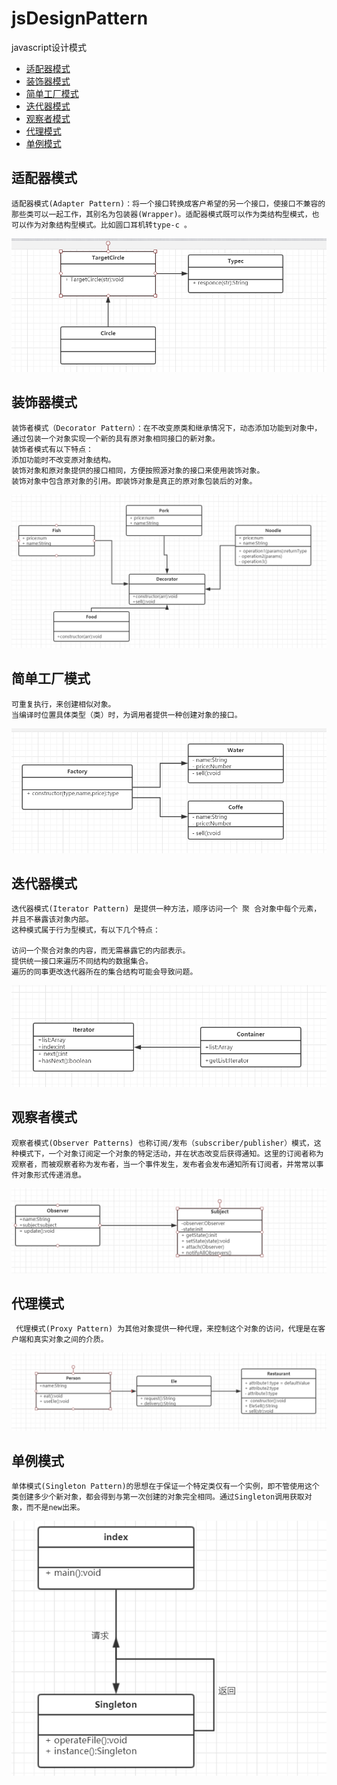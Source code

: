 # jsDesignPattern
javascript设计模式

-  [适配器模式](#适配器模式)
-  [装饰器模式](#装饰器模式)
-  [简单工厂模式](#简单工厂模式)
-  [迭代器模式](#迭代器模式)
- [观察者模式](#观察者模式)
- [代理模式](#代理模式)
- [单例模式](#单例模式)
  
## 适配器模式
    适配器模式(Adapter Pattern)：将一个接口转换成客户希望的另一个接口，使接口不兼容的那些类可以一起工作，其别名为包装器(Wrapper)。适配器模式既可以作为类结构型模式，也可以作为对象结构型模式。比如圆口耳机转type-c 。
![](src/img/adaptee.PNG)
## 装饰器模式 
    装饰者模式（Decorator Pattern）：在不改变原类和继承情况下，动态添加功能到对象中，通过包装一个对象实现一个新的具有原对象相同接口的新对象。
    装饰者模式有以下特点：
    添加功能时不改变原对象结构。
    装饰对象和原对象提供的接口相同，方便按照源对象的接口来使用装饰对象。
    装饰对象中包含原对象的引用。即装饰对象是真正的原对象包装后的对象。
![](src/img/Decorator.PNG)
## 简单工厂模式 
    可重复执行，来创建相似对象。
    当编译时位置具体类型（类）时，为调用者提供一种创建对象的接口。
![](src/img/factoryUml.PNG)
## 迭代器模式 
    迭代器模式(Iterator Pattern) 是提供一种方法，顺序访问一个 聚 合对象中每个元素，并且不暴露该对象内部。
    这种模式属于行为型模式，有以下几个特点：

    访问一个聚合对象的内容，而无需暴露它的内部表示。
    提供统一接口来遍历不同结构的数据集合。
    遍历的同事更改迭代器所在的集合结构可能会导致问题。
![](src/img/Iterator.PNG)
## 观察者模式
    观察者模式(Observer Patterns) 也称订阅/发布（subscriber/publisher）模式，这种模式下，一个对象订阅定一个对象的特定活动，并在状态改变后获得通知。这里的订阅者称为观察者，而被观察者称为发布者，当一个事件发生，发布者会发布通知所有订阅者，并常常以事件对象形式传递消息。 
![](src/img/observer.PNG)
## 代理模式
     代理模式(Proxy Pattern) 为其他对象提供一种代理，来控制这个对象的访问，代理是在客户端和真实对象之间的介质。
![](src/img/proxy.PNG)
 ## 单例模式
    单体模式(Singleton Pattern)的思想在于保证一个特定类仅有一个实例，即不管使用这个类创建多少个新对象，都会得到与第一次创建的对象完全相同。通过Singleton调用获取对象，而不是new出来。
![](./src/img/Singleton.PNG)